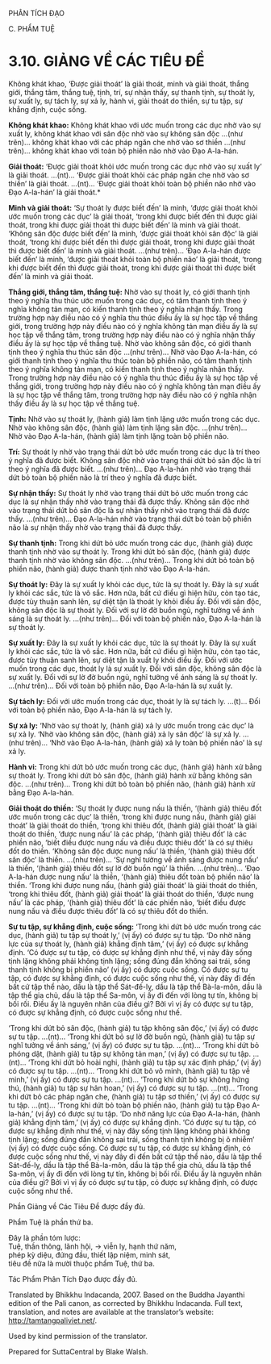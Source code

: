 PHÂN TÍCH ĐẠO

C. PHẨM TUỆ

# 3.10. GIẢNG VỀ CÁC TIÊU ĐỀ

Không khát khao, ‘Được giải thoát’ là giải thoát, minh và giải thoát, thắng giới, thắng tâm, thắng tuệ, tịnh, trí, sự nhận thấy, sự thanh tịnh, sự thoát ly, sự xuất ly, sự tách ly, sự xả ly, hành vi, giải thoát do thiền, sự tu tập, sự khẳng định, cuộc sống.

**Không khát khao:** Không khát khao với ước muốn trong các dục nhờ vào sự xuất ly, không khát khao với sân độc nhờ vào sự không sân độc …(như trên)… không khát khao với các pháp ngăn che nhờ vào sơ thiền …(như trên)… không khát khao với toàn bộ phiền não nhờ vào Đạo A-la-hán.

**Giải thoát:** ‘Được giải thoát khỏi ước muốn trong các dục nhờ vào sự xuất ly’ là giải thoát. …(nt)… ‘Được giải thoát khỏi các pháp ngăn che nhờ vào sơ thiền’ là giải thoát. …(nt)… ‘Được giải thoát khỏi toàn bộ phiền não nhờ vào Đạo A-la-hán’ là giải thoát.\*

**Minh và giải thoát:** ‘Sự thoát ly được biết đến’ là minh, ‘được giải thoát khỏi ước muốn trong các dục’ là giải thoát, ‘trong khi được biết đến thì được giải thoát, trong khi được giải thoát thì được biết đến’ là minh và giải thoát. ‘Không sân độc được biết đến’ là minh, ‘được giải thoát khỏi sân độc’ là giải thoát, ‘trong khi được biết đến thì được giải thoát, trong khi được giải thoát thì được biết đến’ là minh và giải thoát. …(như trên)… ‘Đạo A-la-hán được biết đến’ là minh, ‘được giải thoát khỏi toàn bộ phiền não’ là giải thoát, ‘trong khi được biết đến thì được giải thoát, trong khi được giải thoát thì được biết đến’ là minh và giải thoát.

**Thắng giới, thắng tâm, thắng tuệ:** Nhờ vào sự thoát ly, có giới thanh tịnh theo ý nghĩa thu thúc ước muốn trong các dục, có tâm thanh tịnh theo ý nghĩa không tản mạn, có kiến thanh tịnh theo ý nghĩa nhận thấy. Trong trường hợp này điều nào có ý nghĩa thu thúc điều ấy là sự học tập về thắng giới, trong trường hợp này điều nào có ý nghĩa không tản mạn điều ấy là sự học tập về thắng tâm, trong trường hợp này điều nào có ý nghĩa nhận thấy điều ấy là sự học tập về thắng tuệ. Nhờ vào không sân độc, có giới thanh tịnh theo ý nghĩa thu thúc sân độc …(như trên)… Nhờ vào Đạo A-la-hán, có giới thanh tịnh theo ý nghĩa thu thúc toàn bộ phiền não, có tâm thanh tịnh theo ý nghĩa không tản mạn, có kiến thanh tịnh theo ý nghĩa nhận thấy. Trong trường hợp này điều nào có ý nghĩa thu thúc điều ấy là sự học tập về thắng giới, trong trường hợp này điều nào có ý nghĩa không tản mạn điều ấy là sự học tập về thắng tâm, trong trường hợp này điều nào có ý nghĩa nhận thấy điều ấy là sự học tập về thắng tuệ.

**Tịnh:** Nhờ vào sự thoát ly, (hành giả) làm tịnh lặng ước muốn trong các dục. Nhờ vào không sân độc, (hành giả) làm tịnh lặng sân độc. …(như trên)… Nhờ vào Đạo A-la-hán, (hành giả) làm tịnh lặng toàn bộ phiền não.

**Trí:** Sự thoát ly nhờ vào trạng thái dứt bỏ ước muốn trong các dục là trí theo ý nghĩa đã được biết. Không sân độc nhờ vào trạng thái dứt bỏ sân độc là trí theo ý nghĩa đã được biết. …(như trên)… Đạo A-la-hán nhờ vào trạng thái dứt bỏ toàn bộ phiền não là trí theo ý nghĩa đã được biết.

**Sự nhận thấy:** Sự thoát ly nhờ vào trạng thái dứt bỏ ước muốn trong các dục là sự nhận thấy nhờ vào trạng thái đã được thấy. Không sân độc nhờ vào trạng thái dứt bỏ sân độc là sự nhận thấy nhờ vào trạng thái đã được thấy. …(như trên)… Đạo A-la-hán nhờ vào trạng thái dứt bỏ toàn bộ phiền não là sự nhận thấy nhờ vào trạng thái đã được thấy.

**Sự thanh tịnh:** Trong khi dứt bỏ ước muốn trong các dục, (hành giả) được thanh tịnh nhờ vào sự thoát ly. Trong khi dứt bỏ sân độc, (hành giả) được thanh tịnh nhờ vào không sân độc. …(như trên)… Trong khi dứt bỏ toàn bộ phiền não, (hành giả) được thanh tịnh nhờ vào Đạo A-la-hán.

**Sự thoát ly:** Đây là sự xuất ly khỏi các dục, tức là sự thoát ly. Đây là sự xuất ly khỏi các sắc, tức là vô sắc. Hơn nữa, bất cứ điều gì hiện hữu, còn tạo tác, được tùy thuận sanh lên, sự diệt tận là thoát ly khỏi điều ấy. Đối với sân độc, không sân độc là sự thoát ly. Đối với sự lờ đờ buồn ngủ, nghĩ tưởng về ánh sáng là sự thoát ly. …(như trên)… Đối với toàn bộ phiền não, Đạo A-la-hán là sự thoát ly.

**Sự xuất ly:** Đây là sự xuất ly khỏi các dục, tức là sự thoát ly. Đây là sự xuất ly khỏi các sắc, tức là vô sắc. Hơn nữa, bất cứ điều gì hiện hữu, còn tạo tác, được tùy thuận sanh lên, sự diệt tận là xuất ly khỏi điều ấy. Đối với ước muốn trong các dục, thoát ly là sự xuất ly. Đối với sân độc, không sân độc là sự xuất ly. Đối với sự lờ đờ buồn ngủ, nghĩ tưởng về ánh sáng là sự thoát ly. …(như trên)… Đối với toàn bộ phiền não, Đạo A-la-hán là sự xuất ly.

**Sự tách ly:** Đối với ước muốn trong các dục, thoát ly là sự tách ly. …(t)… Đối với toàn bộ phiền não, Đạo A-la-hán là sự tách ly.

**Sự xả ly:** ‘Nhờ vào sự thoát ly, (hành giả) xả ly ước muốn trong các dục’ là sự xả ly. ‘Nhờ vào không sân độc, (hành giả) xả ly sân độc’ là sự xả ly. …(như trên)… ‘Nhờ vào Đạo A-la-hán, (hành giả) xả ly toàn bộ phiền não’ là sự xả ly.

**Hành vi:** Trong khi dứt bỏ ước muốn trong các dục, (hành giả) hành xử bằng sự thoát ly. Trong khi dứt bỏ sân độc, (hành giả) hành xử bằng không sân độc. …(như trên)… Trong khi dứt bỏ toàn bộ phiền não, (hành giả) hành xử bằng Đạo A-la-hán.

**Giải thoát do thiền:** ‘Sự thoát ly được nung nấu là thiền, ‘(hành giả) thiêu đốt ước muốn trong các dục’ là thiền, ‘trong khi được nung nấu, (hành giả) giải thoát’ là giải thoát do thiền, ‘trong khi thiêu đốt, (hành giả) giải thoát’ là giải thoát do thiền, ‘được nung nấu’ là các pháp, ‘(hành giả) thiêu đốt’ là các phiền não, ‘biết điều được nung nấu và điều được thiêu đốt’ là có sự thiêu đốt do thiền. ‘Không sân độc được nung nấu’ là thiền, ‘(hành giả) thiêu đốt sân độc’ là thiền. …(như trên)… ‘Sự nghĩ tưởng về ánh sáng được nung nấu’ là thiền, ‘(hành giả) thiêu đốt sự lờ đờ buồn ngủ’ là thiền. …(như trên)… ‘Đạo A-la-hán được nung nấu’ là thiền, ‘(hành giả) thiêu đốt toàn bộ phiền não’ là thiền. ‘Trong khi được nung nấu, (hành giả) giải thoát’ là giải thoát do thiền, ‘trong khi thiêu đốt, (hành giả) giải thoát’ là giải thoát do thiền, ‘được nung nấu’ là các pháp, ‘(hành giả) thiêu đốt’ là các phiền não, ‘biết điều được nung nấu và điều được thiêu đốt’ là có sự thiêu đốt do thiền.

**Sự tu tập, sự khẳng định, cuộc sống:** ‘Trong khi dứt bỏ ước muốn trong các dục, (hành giả) tu tập sự thoát ly,’ (vị ấy) có được sự tu tập. ‘Do nhờ năng lực của sự thoát ly, (hành giả) khẳng định tâm,’ (vị ấy) có được sự khẳng định. ‘Có được sự tu tập, có được sự khẳng định như thế, vị này đây sống tịnh lặng không phải không tịnh lặng; sống đúng đắn không sai trái, sống thanh tịnh không bị phiền não’ (vị ấy) có được cuộc sống. Có được sự tu tập, có được sự khẳng định, có được cuộc sống như thế, vị này đây đi đến bất cứ tập thể nào, dầu là tập thể Sát-đế-lỵ, dầu là tập thể Bà-la-môn, dầu là tập thể gia chủ, dầu là tập thể Sa-môn, vị ấy đi đến với lòng tự tín, không bị bối rối. Điều ấy là nguyên nhân của điều gì? Bởi vì vị ấy có được sự tu tập, có được sự khẳng định, có được cuộc sống như thế.

‘Trong khi dứt bỏ sân độc, (hành giả) tu tập không sân độc,’ (vị ấy) có được sự tu tập. …(nt)… ‘Trong khi dứt bỏ sự lờ đờ buồn ngủ, (hành giả) tu tập sự nghĩ tưởng về ánh sáng,’ (vị ấy) có được sự tu tập. …(nt)… ‘Trong khi dứt bỏ phóng dật, (hành giả) tu tập sự không tản mạn,’ (vị ấy) có được sự tu tập. …(nt)… ‘Trong khi dứt bỏ hoài nghi, (hành giả) tu tập sự xác định pháp,’ (vị ấy) có được sự tu tập. …(nt)… ‘Trong khi dứt bỏ vô minh, (hành giả) tu tập về minh,’ (vị ấy) có được sự tu tập. …(nt)… ‘Trong khi dứt bỏ sự không hứng thú, (hành giả) tu tập sự hân hoan,’ (vị ấy) có được sự tu tập. …(nt)… ‘Trong khi dứt bỏ các pháp ngăn che, (hành giả) tu tập sơ thiền,’ (vị ấy) có được sự tu tập. …(nt)… ‘Trong khi dứt bỏ toàn bộ phiền não, (hành giả) tu tập Đạo A-la-hán,’ (vị ấy) có được sự tu tập. ‘Do nhờ năng lực của Đạo A-la-hán, (hành giả) khẳng định tâm,’ (vị ấy) có được sự khẳng định. ‘Có được sự tu tập, có được sự khẳng định như thế, vị này đây sống tịnh lặng không phải không tịnh lặng; sống đúng đắn không sai trái, sống thanh tịnh không bị ô nhiễm’ (vị ấy) có được cuộc sống. Có được sự tu tập, có được sự khẳng định, có được cuộc sống như thế, vị này đây đi đến bất cứ tập thể nào, dầu là tập thể Sát-đế-lỵ, dầu là tập thể Bà-la-môn, dầu là tập thể gia chủ, dầu là tập thể Sa-môn, vị ấy đi đến với lòng tự tín, không bị bối rối. Điều ấy là nguyên nhân của điều gì? Bởi vì vị ấy có được sự tu tập, có được sự khẳng định, có được cuộc sống như thế.

Phần Giảng về Các Tiêu Đề được đầy đủ.

Phẩm Tuệ là phần thứ ba.

Đây là phần tóm lược:  
Tuệ, thần thông, lãnh hội, → viễn ly, hạnh thứ năm,  
phép kỳ diệu, đứng đầu, thiết lập niệm, minh sát,  
tiêu đề nữa là mười thuộc phẩm Tuệ, thứ ba.

Tác Phẩm Phân Tích Đạo được đầy đủ.

Translated by Bhikkhu Indacanda, 2007. Based on the Buddha Jayanthi edition of the Pali canon, as corrected by Bhikkhu Indacanda. Full text, translation, and notes are available at the translator’s website: http://tamtangpaliviet.net/.

Used by kind permission of the translator.

Prepared for SuttaCentral by Blake Walsh.